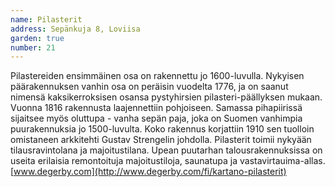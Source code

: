 ```yaml
---
name: Pilasterit
address: Sepänkuja 8, Loviisa
garden: true
number: 21
---
```

Pilastereiden ensimmäinen osa on rakennettu jo 1600-luvulla.  Nykyisen päärakennuksen  vanhin osa on peräisin vuodelta 1776, ja on saanut nimensä kaksikerroksisen osansa pystyhirsien pilasteri-päällyksen mukaan.  Vuonna 1816 rakennusta laajennettiin pohjoiseen.  Samassa pihapiirissä sijaitsee myös oluttupa - vanha sepän paja, joka on Suomen vanhimpia puurakennuksia jo 1500-luvulta. Koko rakennus korjattiin 1910 sen tuolloin omistaneen  arkkitehti  Gustav Strengelin johdolla. Pilasterit toimii nykyään tilausravintolana ja majoitustilana.  Upean puutarhan talousrakennuksissa on useita erilaisia remontoituja majoitustiloja, saunatupa ja vastavirtauima-allas. [www.degerby.com](http://www.degerby.com/fi/kartano-pilasterit)